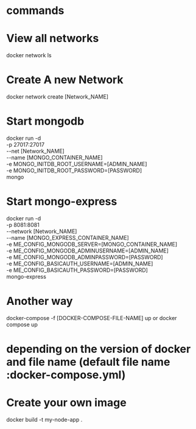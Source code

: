 # commands

# View all networks
docker network ls

# Create A new Network
docker network create [Network_NAME]

# Start mongodb
docker run -d \
-p 27017:27017 \
 --net [Network_NAME] \
 --name [MONGO_CONTAINER_NAME] \
 -e MONGO_INITDB_ROOT_USERNAME=[ADMIN_NAME] \
 -e MONGO_INITDB_ROOT_PASSWORD=[PASSWORD] \
 mongo

# Start mongo-express
docker run -d \
-p 8081:8081 \
--network [Network_NAME] \
--name [MONGO_EXPRESS_CONTAINER_NAME] \
-e ME_CONFIG_MONGODB_SERVER=[MONGO_CONTAINER_NAME] \
-e ME_CONFIG_MONGODB_ADMINUSERNAME=[ADMIN_NAME] \
-e ME_CONFIG_MONGODB_ADMINPASSWORD=[PASSWORD] \
-e ME_CONFIG_BASICAUTH_USERNAME=[ADMIN_NAME] \
-e ME_CONFIG_BASICAUTH_PASSWORD=[PASSWORD] \
mongo-express


# Another way
docker-compose -f [DOCKER-COMPOSE-FILE-NAME] up 
or
docker compose up 
# depending on the version of docker and file name (default file name :docker-compose.yml)

# Create your own image
docker build -t my-node-app .
